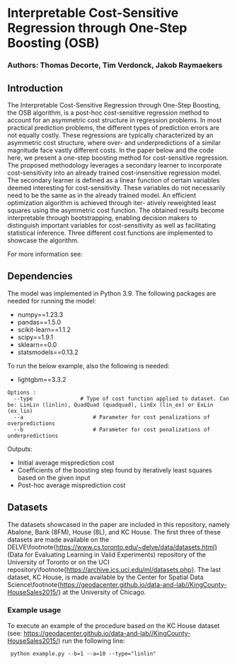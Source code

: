 # Interpretable Cost-Sensitive Regression through One-Step Boosting (OSB)

### Authors: Thomas Decorte, Tim Verdonck, Jakob Raymaekers

## Introduction
The Interpretable Cost-Sensitive Regression through One-Step Boosting, the OSB algorithm, is a post-hoc cost-sensitive regression method to 
account for an asymmetric cost structure in regression problems. In most practical prediction problems, 
the different types of prediction errors are not equally costly. These regressions are typically characterized by an asymmetric
cost structure, where over- and underpredictions of a similar magnitude face vastly different costs.
In the paper below and the code here, we present a one-step boosting method for cost-sensitive regression. The proposed
methodology leverages a secondary learner to incorporate cost-sensitivity into an already trained
cost-insensitive regression model. The secondary learner is defined as a linear function of certain
variables deemed interesting for cost-sensitivity. These variables do not necessarily need to be the
same as in the already trained model. An efficient optimization algorithm is achieved through iter-
atively reweighted least squares using the asymmetric cost function. The obtained results become
interpretable through bootstrapping, enabling decision makers to distinguish important variables
for cost-sensitivity as well as facilitating statistical inference. Three different cost functions are implemented to 
showcase the algorithm. 

For more information see:


## Dependencies

The model was implemented in Python 3.9. The following packages are needed for running the model:
- numpy==1.23.3
- pandas==1.5.0
- scikit-learn==1.1.2
- scipy==1.9.1
- sklearn==0.0
- statsmodels==0.13.2

To run the below example, also the following is needed:
- lightgbm==3.3.2

```
Options :
  --type	           # Type of cost function applied to dataset. Can be: LinLin (linlin), QuadQuad (quadquad), LinEx (lin_ex) or ExLin (ex_lin) 
  --a	                   # Parameter for cost penalizations of overpredictions
  --b                      # Parameter for cost penalizations of underpredictions
```

Outputs:
   - Initial average misprediction cost
   - Coefficients of the boosting step found by iteratively least squares based on the given input
   - Post-hoc average misprediction cost

## Datasets
The datasets showcased in the paper are included in this repository, namely  Abalone, Bank (8FM), House (8L), and KC House. The first three of these datasets are made available on the DELVE\footnote{https://www.cs.toronto.edu/~delve/data/datasets.html} (Data for Evaluating Learning in Valid Experiments) repository of the University of Toronto or on the UCI repository\footnote{https://archive.ics.uci.edu/ml/datasets.php}. The last dataset, KC House, is made available by the  Center for Spatial Data Science\footnote{https://geodacenter.github.io/data-and-lab//KingCounty-HouseSales2015/} at the University of Chicago.

### Example usage

To execute an example of the procedure based on the KC House dataset (see: https://geodacenter.github.io/data-and-lab//KingCounty-HouseSales2015/) run the following line:
```
 python example.py --b=1 --a=10 --type="linlin"
```


